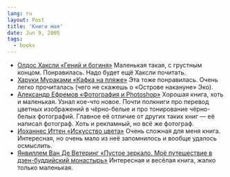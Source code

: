 ```yaml
---
lang: ru
layout: Post
title: 'Книги мая'
date: Jun 9, 2005
tags:
  - books
---
```


- [Олдос Хаксли «Гений и богиня»](http://lib.ru/INOFANT/HAKSLI/) Маленькая такая, с грустным концом. Понравилась. Надо будет ещё Хаксли почитать.
- [Харуки Мураками «Кафка на пляже»](http://www.ozon.ru/context/detail/id/2085095/?partner=sapegin) Эта тоже понравилась. Очень легко прочиталась (чего не скажешь о «Острове накануне» Эко).
- [Александр Ефремов «Фотография и Photoshop»](http://www.ozon.ru/context/detail/id/2310215/?partner=sapegin) Хорошая книга, хоть и маленькая. Узнал кое-что новое. Почти полкниги про перевод цветных изображений в чёрно-белые и про тонирование чёрно-белых фотографий. Главное её отличие от других таких книг — её написал фотограф. Хоть и рекламный, но всё же фотограф.
- [Иоханнес Иттен «Искусство цвета»](http://www.ozon.ru/context/detail/id/19379132/?partner=sapegin) Очень сложная для меня книга. Интересная, но очень мало из неё запомнилось и вообще удалось осмыслить.
- [Янвиллем Ван Де Ветеринг «Пустое зеркало. Моё путешествие в дзен-буддийский монастырь»](http://www.ozon.ru/context/detail/id/2175411/?partner=sapegin) Интересная и весёлая книга, жалко только маленькая.
